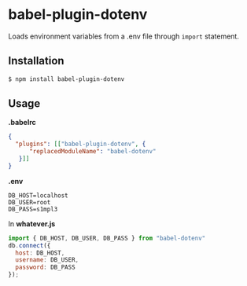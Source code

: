 # babel-plugin-dotenv

Loads environment variables from a .env file through `import` statement.

## Installation

```sh
$ npm install babel-plugin-dotenv
```

## Usage

**.babelrc**

```json
{
  "plugins": [["babel-plugin-dotenv", {
      "replacedModuleName": "babel-dotenv"
   }]]
}
```

**.env**

```
DB_HOST=localhost
DB_USER=root
DB_PASS=s1mpl3
```

In **whatever.js**

```js
import { DB_HOST, DB_USER, DB_PASS } from "babel-dotenv"
db.connect({
  host: DB_HOST,
  username: DB_USER,
  password: DB_PASS
});
```
